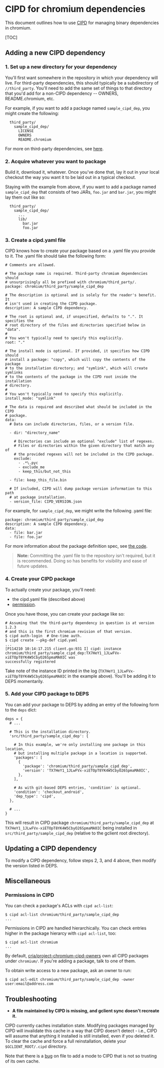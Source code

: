 # CIPD for chromium dependencies

This document outlines how to use [CIPD][1] for managing binary dependencies in
chromium.

[TOC]

## Adding a new CIPD dependency

### 1. Set up a new directory for your dependency

You'll first want somewhere in the repository in which your dependency will
live. For third-party dependencies, this should typically be a subdirectory
of `//third_party`. You'll need to add the same set of things to that
directory that you'd add for a non-CIPD dependency -- OWNERS, README.chromium,
etc.

For example, if you want to add a package named `sample_cipd_dep`, you might
create the following:

```
  third_party/
    sample_cipd_dep/
      LICENSE
      OWNERS
      README.chromium
```

For more on third-party dependencies, see [here][2].

### 2. Acquire whatever you want to package

Build it, download it, whatever. Once you've done that, lay it out
in your local checkout the way you want it to be laid out in a typical
checkout.

Staying with the example from above, if you want to add a package named
`sample_cipd_dep` that consists of two JARs, `foo.jar` and `bar.jar`, you might
lay them out like so:

```
  third_party/
    sample_cipd_dep/
      ...
      lib/
        bar.jar
        foo.jar
```

### 3. Create a cipd.yaml file

CIPD knows how to create your package based on a .yaml file you provide to it.
The .yaml file should take the following form:

```
# Comments are allowed.

# The package name is required. Third-party chromium dependencies should
# unsurprisingly all be prefixed with chromium/third_party/.
package: chromium/third_party/sample_cipd_dep

# The description is optional and is solely for the reader's benefit. It
# isn't used in creating the CIPD package.
description: A sample CIPD dependency.

# The root is optional and, if unspecified, defaults to ".". It specifies the
# root directory of the files and directories specified below in "data".
#
# You won't typically need to specify this explicitly.
root: "."

# The install mode is optional. If provided, it specifies how CIPD should
# install a package: "copy", which will copy the contents of the package
# to the installation directory; and "symlink", which will create symlinks
# to the contents of the package in the CIPD root inside the installation
# directory.
#
# You won't typically need to specify this explicitly.
install_mode: "symlink"

# The data is required and described what should be included in the CIPD
# package.
data:
  # Data can include directories, files, or a version file.

  - dir: "directory_name"

    # Directories can include an optional "exclude" list of regexes.
    # Files or directories within the given directory that match any of
    # the provided regexes will not be included in the CIPD package.
    exclude:
      - .*\.pyc
      - exclude_me
      - keep_this/but_not_this

  - file: keep_this_file.bin

  # If included, CIPD will dump package version information to this path
  # at package installation.
  - version_file: CIPD_VERSION.json
```

For example, for `sample_cipd_dep`, we might write the following .yaml file:

```
package: chromium/third_party/sample_cipd_dep
description: A sample CIPD dependency.
data:
  - file: bar.jar
  - file: foo.jar
```

For more information about the package definition spec, see [the code][3].

> **Note:** Committing the .yaml file to the repository isn't required,
> but it is recommended. Doing so has benefits for visibility and ease of
> future updates.

### 4. Create your CIPD package

To actually create your package, you'll need:

 - the cipd.yaml file (described above)
 - [permission](#permissions-in-cipd).

Once you have those, you can create your package like so:

```
# Assuming that the third-party dependency in question is at version 1.2.3
# and this is the first chromium revision of that version.
$ cipd auth-login  # One-time auth.
$ cipd create --pkg-def cipd.yaml
...
[P114210 10:14:17.215 client.go:931 I] cipd: instance
chromium/third_party/sample_cipd_dep:TX7HeY1_1JLwFVx-xiETOpT8YK4W5CbyO26SpmaMA0IC was
successfully registered
```

Take note of the instance ID printed in the log
(`TX7HeY1_1JLwFVx-xiETOpT8YK4W5CbyO26SpmaMA0IC` in the example above).
You'll be adding it to DEPS momentarily.

### 5. Add your CIPD package to DEPS

You can add your package to DEPS by adding an entry of the following form to
the `deps` dict:

```
deps = {
  # ...

  # This is the installation directory.
  'src/third_party/sample_cipd_dep': {

    # In this example, we're only installing one package in this location,
    # but installing multiple package in a location is supported.
    'packages': [
      {
        'package': 'chromium/third_party/sample_cipd_dep',
        'version': 'TX7HeY1_1JLwFVx-xiETOpT8YK4W5CbyO26SpmaMA0IC',
      },
    ],

    # As with git-based DEPS entries, 'condition' is optional.
    'condition': 'checkout_android',
    'dep_type': 'cipd',
  },

  # ...
}
```

This will result in CIPD package `chromium/third_party/sample_cipd_dep` at
`TX7HeY1_1JLwFVx-xiETOpT8YK4W5CbyO26SpmaMA0IC` being installed in
`src/third_party/sample_cipd_dep` (relative to the gclient root directory).

## Updating a CIPD dependency

To modify a CIPD dependency, follow steps 2, 3, and 4 above, then modify the
version listed in DEPS.

## Miscellaneous

### Permissions in CIPD

You can check a package's ACLs with `cipd acl-list`:

```
$ cipd acl-list chromium/third_party/sample_cipd_dep
...
```

Permissions in CIPD are handled hierarchically. You can check entries higher
in the package hierarcy with `cipd acl-list`, too:

```
$ cipd acl-list chromium
...
```

By default, [cria/project-chromium-cipd-owners][4] own all CIPD packages
under `chromium/`. If you're adding a package, talk to one of them.

To obtain write access to a new package, ask an owner to run:

```
$ cipd acl-edit chromium/third_party/sample_cipd_dep -owner user:email@address.com
```

## Troubleshooting

 - **A file maintained by CIPD is missing, and gclient sync doesn't recreate it.**

CIPD currently caches installation state. Modifying packages managed by CIPD
will invalidate this cache in a way that CIPD doesn't detect - i.e., CIPD will
assume that anything it installed is still installed, even if you deleted it.
To clear the cache and force a full reinstallation, delete your
`$GCLIENT_ROOT/.cipd` directory.

Note that there is a [bug](https://crbug.com/794764) on file to add a mode to CIPD
that is not so trusting of its own cache.

[1]: https://chromium.googlesource.com/infra/luci/luci-go/+/master/cipd/
[2]: /docs/adding_to_third_party.md
[3]: https://chromium.googlesource.com/infra/luci/luci-go/+/master/cipd/client/cipd/builder/pkgdef.go
[4]: https://chrome-infra-auth.appspot.com/auth/groups/project-chromium-cipd-owners
